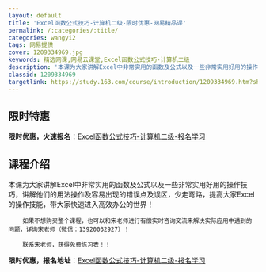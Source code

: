 ```yaml
---
layout: default
title: 'Excel函数公式技巧-计算机二级-限时优惠-网易精品课'
permalink: /:categories/:title/
categories: wangyi2
tags: 网易提供
cover: 1209334969.jpg
keywords: 精选网课,网易云课堂,Excel函数公式技巧-计算机二级
description: '本课为大家讲解Excel中非常实用的函数及公式以及一些非常实用好用的操作技巧，讲解他们的用法操作及容易出现的错误点及误区'
classid: 1209334969
targetlink: https://study.163.com/course/introduction/1209334969.htm?share=1&shareId=1025206652&utm_campaign=share&utm_medium=iphoneShare&utm_source=&utm_u=1025206652
---
```


## 限时特惠

**限时优惠，火速报名**：[Excel函数公式技巧-计算机二级-报名学习](https://study.163.com/course/introduction/1209334969.htm?share=1&shareId=1025206652&utm_campaign=share&utm_medium=iphoneShare&utm_source=&utm_u=1025206652)

## 课程介绍

本课为大家讲解Excel中非常实用的函数及公式以及一些非常实用好用的操作技巧，讲解他们的用法操作及容易出现的错误点及误区，少走弯路，提高大家Excel的操作技能，带大家快速进入高效办公的世界！

        如果不想购买整个课程，也可以和宋老师进行有偿实时咨询交流来解决实际应用中遇到的问题，详询宋老师（微信：13920032927）！

        联系宋老师，获得免费练习表！！

**限时优惠，报名地址**：[Excel函数公式技巧-计算机二级-报名学习](https://study.163.com/course/introduction/1209334969.htm?share=1&shareId=1025206652&utm_campaign=share&utm_medium=iphoneShare&utm_source=&utm_u=1025206652)

